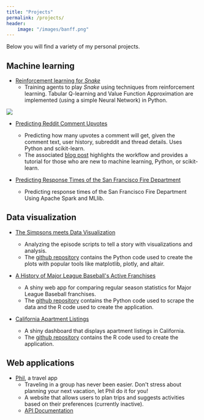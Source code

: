 ```yaml
---
title: "Projects"
permalink: /projects/
header:
    image: "/images/banff.png"
---
```


Below you will find a variety of my personal projects. 

## Machine learning

- [Reinforcement learning for *Snake*](https://github.com/areevesman/reinforcement-learning-for-snake)
     - Training agents to play *Snake* using techniques from reinforcement learning. Tabular Q-learning and Value Function Approximation are implemented (using a simple Neural Network) in Python.
 
![](https://github.com/areevesman/reinforcement-learning-for-snake/blob/master/images/demo.gif)
 
- [Predicting Reddit Comment Upvotes](https://github.com/areevesman/reddit-upvote-modeling)
    - Predicting how many upvotes a comment will get, given the comment text, user history, subreddit and thread details. Uses Python and scikit-learn.
    - The associated [blog post](https://towardsdatascience.com/predicting-reddit-comment-karma-a8f570b544fc) highlights the workflow and provides a tutorial for those who are new to machine learning, Python, or scikit-learn.
    
- [Predicting Response Times of the San Francisco Fire Department](https://github.com/areevesman/SFFD-response-times)
    - Predicting response times of the San Francisco Fire Department Using Apache Spark and MLlib.
    
## Data visualization

- [The Simpsons meets Data Visualization](https://towardsdatascience.com/the-simpsons-meets-data-visualization-ef8ef0819d13)
    - Analyzing the episode scripts to tell a story with visualizations and analysis. 
    - The [github repository](https://github.com/areevesman/the-simpsons) contains the Python code used to create the plots with popular tools like matplotlib, plotly, and altair.
    
-  [A History of Major League Baseball's Active Franchises](https://areevesman.shinyapps.io/history/)
    - A shiny web app for comparing regular season statistics for Major League Baseball franchises.
    - The [github repository](https://github.com/areevesman/mlb_history_web_app) contains the Python code used to scrape the data and the R code used to create the application.
    
- [California Apartment Listings](https://areevesman.shinyapps.io/listings_in_california/)
    - A shiny dashboard that displays apartment listings in California.
    - The [github repository](https://github.com/areevesman/housing-shiny) contains the R code used to create the application.
    
## Web applications

- [Phil](https://github.com/areevesman/phil), a travel app
    - Traveling in a group has never been easier. Don't stress about planning your next vacation, let Phil do it for you!
    - A website that allows users to plan trips and suggests activities based on their preferences (currently inactive).
    - [API Documentation](https://msds698.github.io/product-analytics-group-project-phil-minus-phil/)